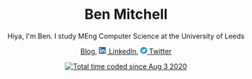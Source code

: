 <h1 align="center">Ben Mitchell</h1>
<p align="center">Hiya, I'm Ben. I study MEng Computer Science at the University of Leeds</p>
<p align="center">
  <a href="https://benmitchell.dev">Blog</a>,
  <a href="https://www.linkedin.com/in/benbmitchell/"><img src="linkedin.png" style="height: 1em;"> LinkedIn</a>,
  <a href="https://twitter.com/benjomit"><img src="twitter.svg" style="height: 1em;"> Twitter</a>
</p>
<p align="center"><a href="https://wakatime.com/@f8ac568c-3cc6-4246-b54e-d415a5dd1441"><img src="https://wakatime.com/badge/user/f8ac568c-3cc6-4246-b54e-d415a5dd1441.svg" alt="Total time coded since Aug 3 2020" /></a></p>
